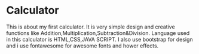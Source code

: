 # Calculator
This is about my first calculator. 
It is very simple design and creative functions like Addition,Multiplication,Subtraction&amp;Division. 
Language used in this calculator is HTML,CSS,JAVA SCRIPT.
I also use bootstrap for design and i use fontawesome for awesome fonts and hower effects.
